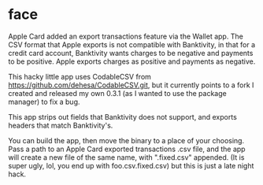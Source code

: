 # face
Apple Card added an export transactions feature via the Wallet app. The CSV format that Apple exports is not compatible with Banktivity, in that for a credit card account, Banktivity wants charges to be negative and payments to be positive. Apple exports charges as positive and payments as negative.

This hacky little app uses CodableCSV from https://github.com/dehesa/CodableCSV.git, but it currently points to a fork I created and released my own 0.3.1 (as I wanted to use the package manager) to fix a bug.

This app strips out fields that Banktivity does not support, and exports headers that match Banktivity's.

You can build the app, then move the binary to a place of your choosing. Pass a path to an Apple Card exported transactions .csv file, and the app will create a new file of the same name, with ".fixed.csv" appended. (It is super ugly, lol, you end up with foo.csv.fixed.csv) but this is just a late night hack.


